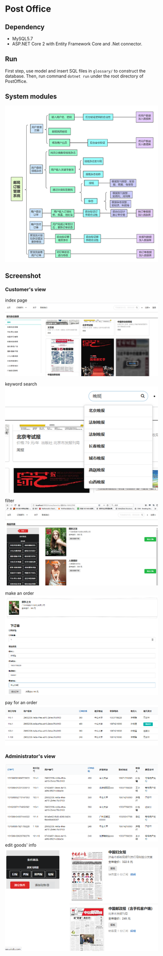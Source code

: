 # Post Office
## Dependency
* MySQL5.7
* ASP.NET Core 2 with Entity Framework Core and .Net connector.

## Run
First step, use model and insert SQL files in `glossary/` to construct the database.
Then, run command `dotnet run` under the root directory of PostOffice.
## System modules
![system](images/system_function.png)
## Screenshot
### Customer's view
index page
![index](images/index_screenshot.png)

keyword search
![search](images/search_screenshot.png)

filter
![filter](images/tag_filter.png)

make an order
![order](images/make_order.png)

pay for an order
![pay](images/pay_order.png)

### Administrator's view
![order](images/admin_order.png)
edit goods' info
![edit](images/admin_content.png)
